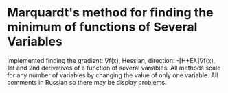 # Marquardt's method for finding the minimum of functions of Several Variables

Implemented finding the gradient: ∇f(x), Hessian, direction: -[H+Eλ]∇f(x), 1st and 2nd derivatives of a function of several variables. 
All methods scale for any number of variables by changing the value of only one variable. All comments in Russian so there may be display problems.
